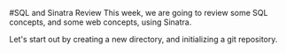 #SQL and Sinatra Review
This week, we are going to review some SQL concepts, and some web concepts,
using Sinatra.

Let's start out by creating a new directory, and initializing a git repository.
